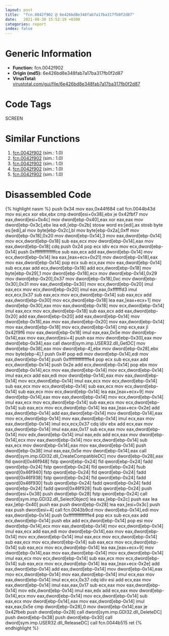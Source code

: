 ```yaml
---
layout: post
title:  "fcn.0042f902 @ 6e426bd8e348fab7a17ba317fb0f2d87"
date:   2021-08-30 15:52:19 +0300
categories: report
index: false
---
```


# Generic Information
- **Function:** fcn.0042f902
- **Origin (md5):** 6e426bd8e348fab7a17ba317fb0f2d87
- **VirusTotal:** [virustotal.com/gui/file/6e426bd8e348fab7a17ba317fb0f2d87][virustotal_ref]

# Code Tags
<span class="tag" id="SCREEN">SCREEN</span>


# Similar Functions

1. [fcn.0042f902][similar_1_ref] (sim.: 1.0)
2. [fcn.0042f902][similar_2_ref] (sim.: 1.0)
3. [fcn.0042f902][similar_3_ref] (sim.: 1.0)
4. [fcn.0042f902][similar_4_ref] (sim.: 1.0)
5. [fcn.0042f902][similar_5_ref] (sim.: 1.0)


# Disassembled Code

{% highlight nasm %}
push 0x34
mov eax,0x44f684
call fcn.0044b43d
mov esi,ecx
xor ebx,ebx
cmp dword[esi+0x38],ebx
je 0x42fbf7
mov eax,dword[esi+0x4c]
mov dword[ebp-0x40],eax
xor eax,eax
mov dword[ebp-0x3c],ebx
lea edi,[ebp-0x2b]
stosw word es:[edi],ax
stosb byte es:[edi],al
mov byte[ebp-0x2c],bl
mov byte[ebp-0x2a],0xff
mov dword[ebp-0x18],0x20
mov dword[ebp-0x14],3
mov eax,dword[ebp-0x14]
mov ecx,dword[ebp-0x18]
sub eax,ecx
mov dword[ebp-0x14],eax
mov eax,dword[ebp-0x18]
cdq
push 0x24
pop ecx
idiv ecx
mov ecx,dword[ebp-0x14]
push 0xffffffffffffffce
sub eax,ecx
add eax,dword[ebp-0x14]
mov ecx,dword[ebp-0x14]
lea eax,[eax+ecx+0x21]
mov dword[ebp-0x18],eax
mov eax,dword[ebp-0x14]
pop ecx
sub ecx,eax
mov eax,dword[ebp-0x14]
sub ecx,eax
add ecx,dword[ebp-0x18]
add ecx,dword[ebp-0x18]
mov byte[ebp-0x29],1
mov dword[ebp-0x18],ecx
mov dword[ebp-0x14],0x29
mov dword[ebp-0x20],0x37
mov dword[ebp-0x18],0xc
mov dword[ebp-0x30],0x31
mov eax,dword[ebp-0x30]
mov ecx,dword[ebp-0x20]
imul eax,ecx
mov ecx,dword[ebp-0x20]
imul eax,eax,0xffffffd3
imul ecx,ecx,0x37
sub eax,ecx
mov ecx,dword[ebp-0x14]
sub eax,ecx
add eax,dword[ebp-0x30]
mov ecx,dword[ebp-0x18]
lea eax,[eax+ecx+1]
mov dword[ebp-0x30],eax
mov eax,dword[ebp-0x18]
mov ecx,dword[ebp-0x14]
imul eax,ecx
mov ecx,dword[ebp-0x18]
sub eax,ecx
add eax,dword[ebp-0x20]
add eax,dword[ebp-0x20]
add eax,dword[ebp-0x14]
mov dword[ebp-0x18],eax
mov eax,dword[ebp-0x20]
mov eax,dword[ebp-0x14]
mov eax,dword[ebp-0x18]
mov ecx,dword[ebp-0x14]
cmp ecx,eax
jl 0x42f9f6
mov eax,dword[ebp-0x18]
imul eax,eax,0x5e
mov dword[ebp-0x14],eax
mov eax,dword[esi+4]
push eax
mov dword[ebp-0x30],eax
mov dword[ebp-0x34],eax
call dword[sym.imp.USER32.dll_GetDC]
mov dword[ebp-0x38],eax
mov dword[ebp-4],ebx
mov dword[ebp-0x28],ebx
mov byte[ebp-4],1
push 0x4f
pop edi
mov dword[ebp-0x14],edi
mov eax,dword[ebp-0x14]
push 0xffffffffffffffe4
pop ecx
sub ecx,eax
add ecx,dword[ebp-0x14]
push 0x2e
add ecx,dword[ebp-0x14]
pop ebx
mov dword[ebp-0x14],ecx
mov eax,dword[ebp-0x14]
mov ecx,dword[ebp-0x14]
imul eax,ecx
add eax,edi
mov dword[ebp-0x14],eax
mov eax,dword[ebp-0x14]
mov ecx,dword[ebp-0x14]
imul eax,ecx
mov ecx,dword[ebp-0x14]
sub eax,ecx
mov ecx,dword[ebp-0x14]
sub eax,ecx
mov ecx,dword[ebp-0x14]
sub eax,ecx
mov ecx,dword[ebp-0x14]
lea eax,[eax+ecx+9]
mov dword[ebp-0x14],eax
mov eax,dword[ebp-0x14]
mov ecx,dword[ebp-0x14]
imul eax,ecx
mov ecx,dword[ebp-0x14]
sub eax,ecx
mov ecx,dword[ebp-0x14]
sub eax,ecx
mov ecx,dword[ebp-0x14]
lea eax,[eax+ecx-0x2e]
add eax,dword[ebp-0x14]
add eax,dword[ebp-0x14]
mov dword[ebp-0x14],eax
mov ecx,dword[ebp-0x14]
mov eax,dword[ebp-0x14]
imul ecx,eax
mov eax,dword[ebp-0x14]
imul ecx,ecx,0x37
cdq
idiv ebx
add ecx,eax
mov eax,dword[ebp-0x14]
imul eax,eax,0x17
sub ecx,eax
mov eax,dword[ebp-0x14]
mov edx,dword[ebp-0x14]
imul eax,edx
add ecx,eax
mov dword[ebp-0x14],ecx
mov eax,dword[ebp-0x14]
mov ecx,dword[ebp-0x14]
sub eax,ecx
mov dword[ebp-0x14],eax
mov eax,dword[ebp-0x14]
push dword[ebp-0x38]
imul eax,eax,0x5e
mov dword[ebp-0x14],eax
call dword[sym.imp.GDI32.dll_CreateCompatibleDC]
mov dword[ebp-0x28],eax
fld qword[0x46f948]
fstp qword[ebp-0x24]
fld qword[ebp-0x24]
fadd qword[ebp-0x24]
fstp qword[ebp-0x24]
fld qword[ebp-0x24]
fsub qword[0x46f940]
fstp qword[ebp-0x24]
fld qword[ebp-0x24]
fadd qword[0x46f938]
fstp qword[ebp-0x24]
fld qword[ebp-0x24]
fadd qword[0x46f930]
fsub qword[ebp-0x24]
fadd qword[ebp-0x24]
fadd qword[ebp-0x24]
fadd qword[0x46f928]
fsub qword[ebp-0x24]
push dword[esi+0x38]
push dword[ebp-0x28]
fstp qword[ebp-0x24]
call dword[sym.imp.GDI32.dll_SelectObject]
lea eax,[ebp-0x2c]
push eax
lea eax,[ebp-0x40]
push eax
push dword[ebp-0x28]
lea eax,[esi+0x3c]
push eax
push dword[esi+4]
call fcn.0043b9cd
mov dword[ebp-0x14],edi
mov eax,dword[ebp-0x14]
push 0xffffffffffffffe4
pop ecx
sub ecx,eax
add ecx,dword[ebp-0x14]
push ebx
add ecx,dword[ebp-0x14]
pop esi
mov dword[ebp-0x14],ecx
mov eax,dword[ebp-0x14]
mov ecx,dword[ebp-0x14]
imul eax,ecx
add eax,edi
mov dword[ebp-0x14],eax
mov eax,dword[ebp-0x14]
mov ecx,dword[ebp-0x14]
imul eax,ecx
mov ecx,dword[ebp-0x14]
sub eax,ecx
mov ecx,dword[ebp-0x14]
sub eax,ecx
mov ecx,dword[ebp-0x14]
sub eax,ecx
mov ecx,dword[ebp-0x14]
lea eax,[eax+ecx+9]
mov dword[ebp-0x14],eax
mov eax,dword[ebp-0x14]
mov ecx,dword[ebp-0x14]
imul eax,ecx
mov ecx,dword[ebp-0x14]
sub eax,ecx
mov ecx,dword[ebp-0x14]
sub eax,ecx
mov ecx,dword[ebp-0x14]
lea eax,[eax+ecx-0x2e]
add eax,dword[ebp-0x14]
add eax,dword[ebp-0x14]
mov dword[ebp-0x14],eax
mov ecx,dword[ebp-0x14]
mov eax,dword[ebp-0x14]
imul ecx,eax
mov eax,dword[ebp-0x14]
imul ecx,ecx,0x37
cdq
idiv esi
add ecx,eax
mov eax,dword[ebp-0x14]
imul eax,eax,0x17
sub ecx,eax
mov eax,dword[ebp-0x14]
mov edx,dword[ebp-0x14]
imul eax,edx
add ecx,eax
mov dword[ebp-0x14],ecx
mov eax,dword[ebp-0x14]
mov ecx,dword[ebp-0x14]
sub eax,ecx
mov dword[ebp-0x14],eax
mov eax,dword[ebp-0x14]
imul eax,eax,0x5e
cmp dword[ebp-0x28],0
mov dword[ebp-0x14],eax
je 0x42fbeb
push dword[ebp-0x28]
call dword[sym.imp.GDI32.dll_DeleteDC]
push dword[ebp-0x38]
push dword[ebp-0x30]
call dword[sym.imp.USER32.dll_ReleaseDC]
call fcn.0044b515
ret
{% endhighlight %}


[similar_1_ref]: /report/fcn.0042f902@b49682c7791beec133296706671e7cb3
[similar_2_ref]: /report/fcn.0042f902@1266d43f34f3aa1d71c3eb8ec80f6e2f
[similar_3_ref]: /report/fcn.0042f902@7307643b343733b7fbd7b4b4fb482515
[similar_4_ref]: /report/fcn.0042f902@4e3033826014f003be2266887761c806
[similar_5_ref]: /report/fcn.0042f902@b8b9cf6862b0d68d10750002e5baaf97
[virustotal_ref]: https://www.virustotal.com/gui/file/6e426bd8e348fab7a17ba317fb0f2d87